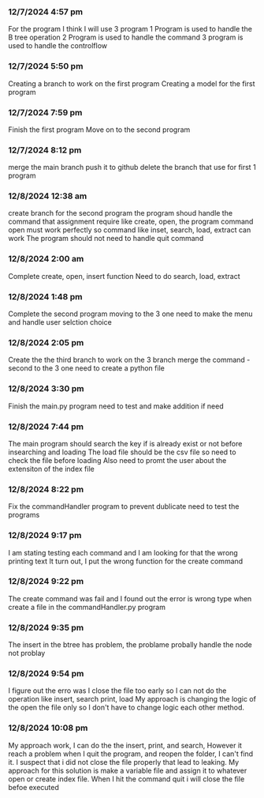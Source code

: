 ### 12/7/2024 4:57 pm
For the program I think I will use 3 program 
1 Program is used to handle the B tree operation 
2 Program is used to handle the command
3 program is used to handle the controlflow

### 12/7/2024 5:50 pm
Creating a branch to work on the first program
Creating a model for the first program

### 12/7/2024 7:59 pm
Finish the first program
Move on to the second program

### 12/7/2024 8:12 pm
merge the main branch
push it to github
delete the branch that use for first 1 program


### 12/8/2024 12:38 am
create branch for the second program
the program shoud handle the command that assignment require like create, open,
the program command open must work perfectly so command like inset, search, load, extract can work
The program should not need to handle quit command

### 12/8/2024 2:00 am
Complete create, open, insert function
Need to do search, load, extract

### 12/8/2024 1:48 pm
Complete the second program
moving to the 3 one
need to make the menu and handle user selction choice

### 12/8/2024 2:05 pm
Create the the third branch to work on the 3 branch
merge the command -second to the 3 one
need to create a python file

### 12/8/2024 3:30 pm
Finish the main.py program
need to test and make addition if need

### 12/8/2024 7:44 pm
The main program should search the key if is already exist or not before insearching and loading
The load file should be the csv file so need to check the file before loading
Also need to promt the user about the extensiton of the index file

### 12/8/2024 8:22 pm
Fix the commandHandler program to prevent dublicate
need to test the programs

### 12/8/2024 9:17 pm
I am stating testing each command and I am looking for that the wrong printing text
It turn out, I put the wrong function for the create command

### 12/8/2024 9:22 pm
The create command was fail and I found out the error is wrong type when create a file
    in the commandHandler.py program

### 12/8/2024 9:35 pm
The insert in the btree has problem, the problame probally handle the node not problay

### 12/8/2024 9:54 pm
I figure out the erro was I close the file too early so I can not do the operation like insert, search
    print, load
My approach is changing the logic of the open the file only so I don't have to change logic 
    each other method.

### 12/8/2024 10:08 pm
My approach work, I can do the the insert, print, and search, However it reach a problem
    when I quit the program, and reopen the folder, I can't find it. I suspect that i did not 
    close the file properly that lead to leaking. 
My approach for this solution is make a variable file and assign it to whatever open or create
    index file. When I hit the command quit i will close the file befoe executed
    